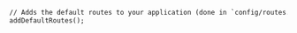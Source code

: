```coldfusion
// Adds the default routes to your application (done in `config/routes.cfm`)
addDefaultRoutes();
```
